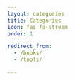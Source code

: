 ```yaml
---
layout: categories
title: Categories
icon: fas fa-stream
order: 1

redirect_from:
  - /books/
  - /tools/

---
```


